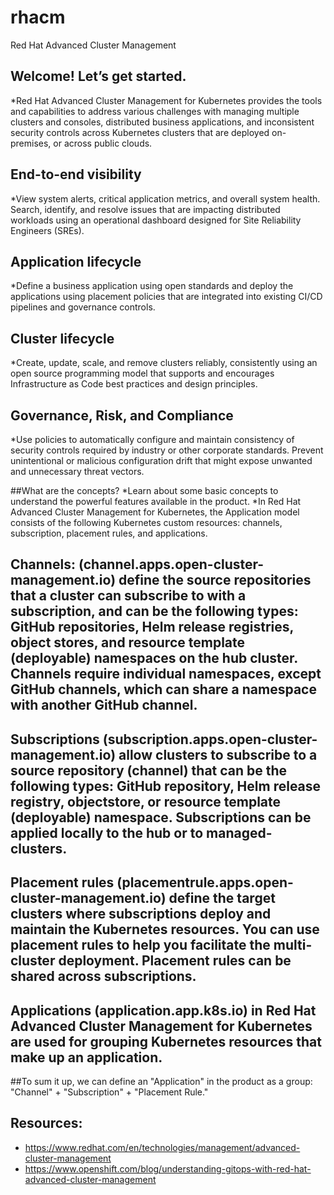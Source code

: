 # rhacm
Red Hat Advanced Cluster Management 

## Welcome! Let’s get started.
*Red Hat Advanced Cluster Management for Kubernetes provides the tools and capabilities to address various challenges with managing multiple clusters and consoles, distributed business applications, and inconsistent security controls across Kubernetes clusters that are deployed on-premises, or across public clouds.

## End-to-end visibility
*View system alerts, critical application metrics, and overall system health. Search, identify, and resolve issues that are impacting distributed workloads using an operational dashboard designed for Site Reliability Engineers (SREs).

## Application lifecycle
*Define a business application using open standards and deploy the applications using placement policies that are integrated into existing CI/CD pipelines and governance controls.

## Cluster lifecycle
*Create, update, scale, and remove clusters reliably, consistently using an open source programming model that supports and encourages Infrastructure as Code best practices and design principles.

## Governance, Risk, and Compliance
*Use policies to automatically configure and maintain consistency of security controls required by industry or other corporate standards. Prevent unintentional or malicious configuration drift that might expose unwanted and unnecessary threat vectors.

##What are the concepts?
*Learn about some basic concepts to understand the powerful features available in the product.
*In Red Hat Advanced Cluster Management for Kubernetes, the Application model consists of the following Kubernetes custom resources: channels, subscription, placement rules, and applications.

## Channels: (channel.apps.open-cluster-management.io) define the source repositories that a cluster can subscribe to with a subscription, and can be the following types: GitHub repositories, Helm release registries, object stores, and resource template (deployable) namespaces on the hub cluster. Channels require individual namespaces, except GitHub channels, which can share a namespace with another GitHub channel.

## Subscriptions (subscription.apps.open-cluster-management.io) allow clusters to subscribe to a source repository (channel) that can be the following types: GitHub repository, Helm release registry, objectstore, or resource template (deployable) namespace. Subscriptions can be applied locally to the hub or to managed-clusters.

## Placement rules (placementrule.apps.open-cluster-management.io) define the target clusters where subscriptions deploy and maintain the Kubernetes resources. You can use placement rules to help you facilitate the multi-cluster deployment. Placement rules can be shared across subscriptions.

## Applications (application.app.k8s.io) in Red Hat Advanced Cluster Management for Kubernetes are used for grouping Kubernetes resources that make up an application.

##To sum it up, we can define an "Application" in the product as a group: "Channel" + "Subscription" + "Placement Rule."

## Resources:
* https://www.redhat.com/en/technologies/management/advanced-cluster-management
* https://www.openshift.com/blog/understanding-gitops-with-red-hat-advanced-cluster-management
